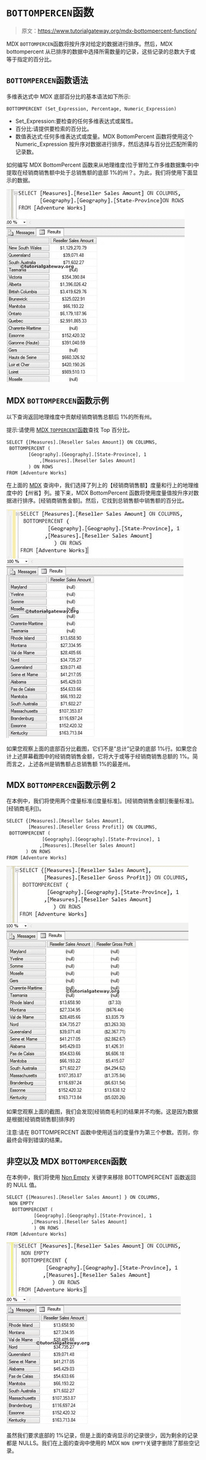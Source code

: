 # `BOTTOMPERCEN`函数

> 原文：<https://www.tutorialgateway.org/mdx-bottompercent-function/>

MDX `BOTTOMPERCEN`函数将按升序对给定的数据进行排序。然后，MDX bottompercent 从已排序的数据中选择所需数量的记录，这些记录的总数大于或等于指定的百分比。

## `BOTTOMPERCEN`函数语法

多维表达式中 MDX 底部百分比的基本语法如下所示:

```
BOTTOMPERCENT (Set_Expression, Percentage, Numeric_Expression)
```

*   Set_Expression:要检查的任何多维表达式或属性。
*   百分比:请提供要检索的百分比。
*   数值表达式:任何多维表达式或度量。MDX BottomPercent 函数将使用这个 Numeric_Expression 按升序对数据进行排序，然后选择与百分比匹配所需的记录数。

如何编写 MDX BottomPercent 函数来从地理维度(位于冒险工作多维数据集中)中提取在经销商销售额中处于总销售额的底部 1%的州？。为此，我们将使用下面显示的数据。

![MDX BOTTOMPERCENT FUNCTION](img/00baeb511ea1b007c3db70fc3a020e36.png)

## MDX `BOTTOMPERCEN`函数示例

以下查询返回地理维度中贡献经销商销售总额后 1%的所有州。

提示:请使用 [MDX `TOPPERCENT`函数](https://www.tutorialgateway.org/mdx-toppercent-function/)查找 Top 百分比。

```
SELECT {[Measures].[Reseller Sales Amount]} ON COLUMNS,
 BOTTOMPERCENT (
	    [Geography].[Geography].[State-Province], 1
            ,[Measures].[Reseller Sales Amount]
	    ) ON ROWS
FROM [Adventure Works]
```

在上面的 [MDX](https://www.tutorialgateway.org/mdx/) 查询中，我们选择了列上的【经销商销售额】度量和行上的地理维度中的【州省】列。接下来，MDX BottomPercent 函数将使用度量值按升序对数据进行排序。[经销商销售金额]。然后，它找到总销售额中销售额的百分比。

![MDX BOTTOMPERCENT FUNCTION 1](img/a0711e5f2cbc47dc907eba8b6f718c52.png)

如果您观察上面的底部百分比截图，它们不是“总计”记录的底部 1%行。如果您合计上述屏幕截图中的经销商销售金额，它将大于或等于经销商销售总额的 1%。简而言之，上述各州是销售额占总销售额 1%的最差州。

## MDX `BOTTOMPERCEN`函数示例 2

在本例中，我们将使用两个度量标准([度量标准]。[经销商销售金额][衡量标准]。[经销商毛利])。

```
SELECT {[Measures].[Reseller Sales Amount], 
        [Measures].[Reseller Gross Profit]} ON COLUMNS,
 BOTTOMPERCENT (
             [Geography].[Geography].[State-Province], 1
            ,[Measures].[Reseller Sales Amount]
	   ) ON ROWS
FROM [Adventure Works]
```

![MDX BOTTOMPERCENT FUNCTION 2](img/8c7a23746d12b438608985eab489a59f.png)

如果您观察上面的截图，我们会发现[经销商毛利]的结果并不均衡。这是因为数据是根据[经销商销售额]排序的

注意:请在 BOTTOMPERCENT 函数中使用适当的度量作为第三个参数。否则，你最终会得到错误的结果。

## 非空以及 MDX `BOTTOMPERCEN`函数

在本例中，我们将使用 [Non Empty](https://www.tutorialgateway.org/mdx-non-empty/) 关键字来移除 BOTTOMPERCENT 函数返回的 NULL 值。

```
SELECT {[Measures].[Reseller Sales Amount] } ON COLUMNS,
 NON EMPTY
  BOTTOMPERCENT (
	      [Geography].[Geography].[State-Province], 1
	     ,[Measures].[Reseller Sales Amount] 
	      ) ON ROWS
FROM [Adventure Works]
```

![MDX BOTTOMPERCENT FUNCTION 3](img/07f2b52415f816dd58d322d24a52ad1e.png)

虽然我们要求底部的 1%记录，但是上面的查询显示的记录很少，因为剩余的记录都是 NULLS。我们在上面的查询中使用的 MDX `NON EMPTY`关键字删除了那些空记录。